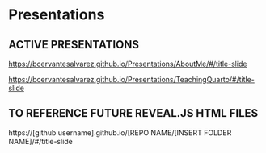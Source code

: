 # Presentations

## ACTIVE PRESENTATIONS


https://bcervantesalvarez.github.io/Presentations/AboutMe/#/title-slide

https://bcervantesalvarez.github.io/Presentations/TeachingQuarto/#/title-slide


## TO REFERENCE FUTURE REVEAL.JS HTML FILES

https://[github username].github.io/[REPO NAME/[INSERT FOLDER NAME]/#/title-slide
